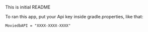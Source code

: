 This is initial README

To ran this app, put your Api key inside gradle.properties, like that:

`MoviedbAPI = "XXXX-XXXX-XXXX"`